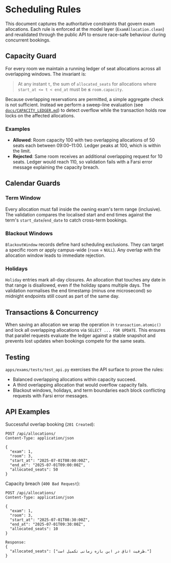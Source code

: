 # Scheduling Rules

This document captures the authoritative constraints that govern exam
allocations. Each rule is enforced at the model layer (`ExamAllocation.clean`) and
revalidated through the public API to ensure race-safe behaviour during
concurrent bookings.

## Capacity Guard

For every room we maintain a running ledger of seat allocations across all
overlapping windows. The invariant is:

> At any instant `t`, the sum of `allocated_seats` for allocations where
> `start_at <= t < end_at` must be **≤** `room.capacity`.

Because overlapping reservations are permitted, a simple aggregate check is not
sufficient. Instead we perform a sweep-line evaluation (see
[`docs/CAPACITY_LEDGER.md`](./CAPACITY_LEDGER.md)) to detect overflow while the
transaction holds row locks on the affected allocations.

### Examples

- **Allowed**: Room capacity 100 with two overlapping allocations of 50 seats
  each between 09:00–11:00. Ledger peaks at 100, which is within the limit.
- **Rejected**: Same room receives an additional overlapping request for
  10 seats. Ledger would reach 110, so validation fails with a Farsi error
  message explaining the capacity breach.

## Calendar Guards

### Term Window

Every allocation must fall inside the owning exam's term range (inclusive).
The validation compares the localised start and end times against the term's
`start_date`/`end_date` to catch cross-term bookings.

### Blackout Windows

`BlackoutWindow` records define hard scheduling exclusions. They can target a
specific room or apply campus-wide (`room` = `NULL`). Any overlap with the
allocation window leads to immediate rejection.

### Holidays

`Holiday` entries mark all-day closures. An allocation that touches any date in
that range is disallowed, even if the holiday spans multiple days. The
validation normalises the end timestamp (minus one microsecond) so midnight
endpoints still count as part of the same day.

## Transactions & Concurrency

When saving an allocation we wrap the operation in `transaction.atomic()` and
lock all overlapping allocations via `SELECT ... FOR UPDATE`. This ensures that
parallel requests evaluate the ledger against a stable snapshot and prevents
lost updates when bookings compete for the same seats.

## Testing

`apps/exams/tests/test_api.py` exercises the API surface to prove the rules:

- Balanced overlapping allocations within capacity succeed.
- A third overlapping allocation that would overflow capacity fails.
- Blackout windows, holidays, and term boundaries each block conflicting
  requests with Farsi error messages.

## API Examples

Successful overlap booking (`201 Created`):

```http
POST /api/allocations/
Content-Type: application/json

{
  "exam": 1,
  "room": 3,
  "start_at": "2025-07-01T08:00:00Z",
  "end_at": "2025-07-01T09:00:00Z",
  "allocated_seats": 50
}
```

Capacity breach (`400 Bad Request`):

```http
POST /api/allocations/
Content-Type: application/json

{
  "exam": 1,
  "room": 3,
  "start_at": "2025-07-01T08:30:00Z",
  "end_at": "2025-07-01T09:30:00Z",
  "allocated_seats": 10
}

Response:
{
  "allocated_seats": ["ظرفیت اتاق در این بازه زمانی تکمیل است."]
}
```

